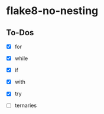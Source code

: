 # flake8-no-nesting

## To-Dos
- [x] for
- [x] while
- [x] if
- [x] with
- [x] try

- [ ] ternaries

